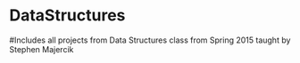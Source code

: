 # DataStructures

#Includes all projects from Data Structures class from Spring 2015 taught by Stephen Majercik
